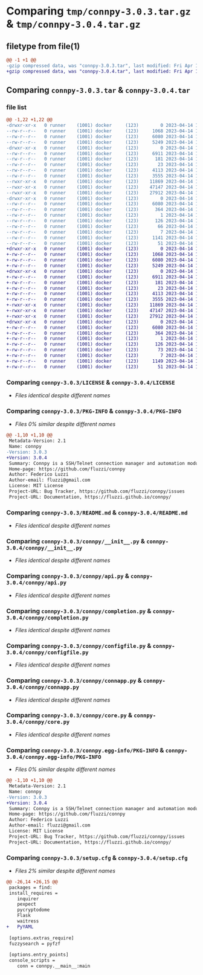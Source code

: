# Comparing `tmp/connpy-3.0.3.tar.gz` & `tmp/connpy-3.0.4.tar.gz`

## filetype from file(1)

```diff
@@ -1 +1 @@
-gzip compressed data, was "connpy-3.0.3.tar", last modified: Fri Apr 14 16:42:05 2023, max compression
+gzip compressed data, was "connpy-3.0.4.tar", last modified: Fri Apr 14 16:47:02 2023, max compression
```

## Comparing `connpy-3.0.3.tar` & `connpy-3.0.4.tar`

### file list

```diff
@@ -1,22 +1,22 @@
-drwxr-xr-x   0 runner    (1001) docker     (123)        0 2023-04-14 16:42:05.418097 connpy-3.0.3/
--rw-r--r--   0 runner    (1001) docker     (123)     1068 2023-04-14 16:41:53.000000 connpy-3.0.3/LICENSE
--rw-r--r--   0 runner    (1001) docker     (123)     6080 2023-04-14 16:42:05.418097 connpy-3.0.3/PKG-INFO
--rw-r--r--   0 runner    (1001) docker     (123)     5249 2023-04-14 16:41:53.000000 connpy-3.0.3/README.md
-drwxr-xr-x   0 runner    (1001) docker     (123)        0 2023-04-14 16:42:05.414097 connpy-3.0.3/connpy/
--rw-r--r--   0 runner    (1001) docker     (123)     6911 2023-04-14 16:41:53.000000 connpy-3.0.3/connpy/__init__.py
--rw-r--r--   0 runner    (1001) docker     (123)      181 2023-04-14 16:41:53.000000 connpy-3.0.3/connpy/__main__.py
--rw-r--r--   0 runner    (1001) docker     (123)       23 2023-04-14 16:41:53.000000 connpy-3.0.3/connpy/_version.py
--rw-r--r--   0 runner    (1001) docker     (123)     4113 2023-04-14 16:41:53.000000 connpy-3.0.3/connpy/api.py
--rw-r--r--   0 runner    (1001) docker     (123)     3555 2023-04-14 16:41:53.000000 connpy-3.0.3/connpy/completion.py
--rwxr-xr-x   0 runner    (1001) docker     (123)    11869 2023-04-14 16:41:53.000000 connpy-3.0.3/connpy/configfile.py
--rwxr-xr-x   0 runner    (1001) docker     (123)    47147 2023-04-14 16:41:53.000000 connpy-3.0.3/connpy/connapp.py
--rwxr-xr-x   0 runner    (1001) docker     (123)    27912 2023-04-14 16:41:53.000000 connpy-3.0.3/connpy/core.py
-drwxr-xr-x   0 runner    (1001) docker     (123)        0 2023-04-14 16:42:05.418097 connpy-3.0.3/connpy.egg-info/
--rw-r--r--   0 runner    (1001) docker     (123)     6080 2023-04-14 16:42:05.000000 connpy-3.0.3/connpy.egg-info/PKG-INFO
--rw-r--r--   0 runner    (1001) docker     (123)      364 2023-04-14 16:42:05.000000 connpy-3.0.3/connpy.egg-info/SOURCES.txt
--rw-r--r--   0 runner    (1001) docker     (123)        1 2023-04-14 16:42:05.000000 connpy-3.0.3/connpy.egg-info/dependency_links.txt
--rw-r--r--   0 runner    (1001) docker     (123)      126 2023-04-14 16:42:05.000000 connpy-3.0.3/connpy.egg-info/entry_points.txt
--rw-r--r--   0 runner    (1001) docker     (123)       66 2023-04-14 16:42:05.000000 connpy-3.0.3/connpy.egg-info/requires.txt
--rw-r--r--   0 runner    (1001) docker     (123)        7 2023-04-14 16:42:05.000000 connpy-3.0.3/connpy.egg-info/top_level.txt
--rw-r--r--   0 runner    (1001) docker     (123)     1141 2023-04-14 16:42:05.418097 connpy-3.0.3/setup.cfg
--rw-r--r--   0 runner    (1001) docker     (123)       51 2023-04-14 16:41:53.000000 connpy-3.0.3/setup.py
+drwxr-xr-x   0 runner    (1001) docker     (123)        0 2023-04-14 16:47:02.919291 connpy-3.0.4/
+-rw-r--r--   0 runner    (1001) docker     (123)     1068 2023-04-14 16:46:53.000000 connpy-3.0.4/LICENSE
+-rw-r--r--   0 runner    (1001) docker     (123)     6080 2023-04-14 16:47:02.919291 connpy-3.0.4/PKG-INFO
+-rw-r--r--   0 runner    (1001) docker     (123)     5249 2023-04-14 16:46:53.000000 connpy-3.0.4/README.md
+drwxr-xr-x   0 runner    (1001) docker     (123)        0 2023-04-14 16:47:02.919291 connpy-3.0.4/connpy/
+-rw-r--r--   0 runner    (1001) docker     (123)     6911 2023-04-14 16:46:53.000000 connpy-3.0.4/connpy/__init__.py
+-rw-r--r--   0 runner    (1001) docker     (123)      181 2023-04-14 16:46:53.000000 connpy-3.0.4/connpy/__main__.py
+-rw-r--r--   0 runner    (1001) docker     (123)       23 2023-04-14 16:46:53.000000 connpy-3.0.4/connpy/_version.py
+-rw-r--r--   0 runner    (1001) docker     (123)     4113 2023-04-14 16:46:53.000000 connpy-3.0.4/connpy/api.py
+-rw-r--r--   0 runner    (1001) docker     (123)     3555 2023-04-14 16:46:53.000000 connpy-3.0.4/connpy/completion.py
+-rwxr-xr-x   0 runner    (1001) docker     (123)    11869 2023-04-14 16:46:53.000000 connpy-3.0.4/connpy/configfile.py
+-rwxr-xr-x   0 runner    (1001) docker     (123)    47147 2023-04-14 16:46:53.000000 connpy-3.0.4/connpy/connapp.py
+-rwxr-xr-x   0 runner    (1001) docker     (123)    27912 2023-04-14 16:46:53.000000 connpy-3.0.4/connpy/core.py
+drwxr-xr-x   0 runner    (1001) docker     (123)        0 2023-04-14 16:47:02.919291 connpy-3.0.4/connpy.egg-info/
+-rw-r--r--   0 runner    (1001) docker     (123)     6080 2023-04-14 16:47:02.000000 connpy-3.0.4/connpy.egg-info/PKG-INFO
+-rw-r--r--   0 runner    (1001) docker     (123)      364 2023-04-14 16:47:02.000000 connpy-3.0.4/connpy.egg-info/SOURCES.txt
+-rw-r--r--   0 runner    (1001) docker     (123)        1 2023-04-14 16:47:02.000000 connpy-3.0.4/connpy.egg-info/dependency_links.txt
+-rw-r--r--   0 runner    (1001) docker     (123)      126 2023-04-14 16:47:02.000000 connpy-3.0.4/connpy.egg-info/entry_points.txt
+-rw-r--r--   0 runner    (1001) docker     (123)       73 2023-04-14 16:47:02.000000 connpy-3.0.4/connpy.egg-info/requires.txt
+-rw-r--r--   0 runner    (1001) docker     (123)        7 2023-04-14 16:47:02.000000 connpy-3.0.4/connpy.egg-info/top_level.txt
+-rw-r--r--   0 runner    (1001) docker     (123)     1149 2023-04-14 16:47:02.919291 connpy-3.0.4/setup.cfg
+-rw-r--r--   0 runner    (1001) docker     (123)       51 2023-04-14 16:46:53.000000 connpy-3.0.4/setup.py
```

### Comparing `connpy-3.0.3/LICENSE` & `connpy-3.0.4/LICENSE`

 * *Files identical despite different names*

### Comparing `connpy-3.0.3/PKG-INFO` & `connpy-3.0.4/PKG-INFO`

 * *Files 0% similar despite different names*

```diff
@@ -1,10 +1,10 @@
 Metadata-Version: 2.1
 Name: connpy
-Version: 3.0.3
+Version: 3.0.4
 Summary: Connpy is a SSH/Telnet connection manager and automation module
 Home-page: https://github.com/fluzzi/connpy
 Author: Federico Luzzi
 Author-email: fluzzi@gmail.com
 License: MIT License
 Project-URL: Bug Tracker, https://github.com/fluzzi/connpy/issues
 Project-URL: Documentation, https://fluzzi.github.io/connpy/
```

### Comparing `connpy-3.0.3/README.md` & `connpy-3.0.4/README.md`

 * *Files identical despite different names*

### Comparing `connpy-3.0.3/connpy/__init__.py` & `connpy-3.0.4/connpy/__init__.py`

 * *Files identical despite different names*

### Comparing `connpy-3.0.3/connpy/api.py` & `connpy-3.0.4/connpy/api.py`

 * *Files identical despite different names*

### Comparing `connpy-3.0.3/connpy/completion.py` & `connpy-3.0.4/connpy/completion.py`

 * *Files identical despite different names*

### Comparing `connpy-3.0.3/connpy/configfile.py` & `connpy-3.0.4/connpy/configfile.py`

 * *Files identical despite different names*

### Comparing `connpy-3.0.3/connpy/connapp.py` & `connpy-3.0.4/connpy/connapp.py`

 * *Files identical despite different names*

### Comparing `connpy-3.0.3/connpy/core.py` & `connpy-3.0.4/connpy/core.py`

 * *Files identical despite different names*

### Comparing `connpy-3.0.3/connpy.egg-info/PKG-INFO` & `connpy-3.0.4/connpy.egg-info/PKG-INFO`

 * *Files 0% similar despite different names*

```diff
@@ -1,10 +1,10 @@
 Metadata-Version: 2.1
 Name: connpy
-Version: 3.0.3
+Version: 3.0.4
 Summary: Connpy is a SSH/Telnet connection manager and automation module
 Home-page: https://github.com/fluzzi/connpy
 Author: Federico Luzzi
 Author-email: fluzzi@gmail.com
 License: MIT License
 Project-URL: Bug Tracker, https://github.com/fluzzi/connpy/issues
 Project-URL: Documentation, https://fluzzi.github.io/connpy/
```

### Comparing `connpy-3.0.3/setup.cfg` & `connpy-3.0.4/setup.cfg`

 * *Files 2% similar despite different names*

```diff
@@ -26,14 +26,15 @@
 packages = find:
 install_requires = 
 	inquirer
 	pexpect
 	pycryptodome
 	Flask
 	waitress
+	PyYAML
 
 [options.extras_require]
 fuzzysearch = pyfzf
 
 [options.entry_points]
 console_scripts = 
 	conn = connpy.__main__:main
```

